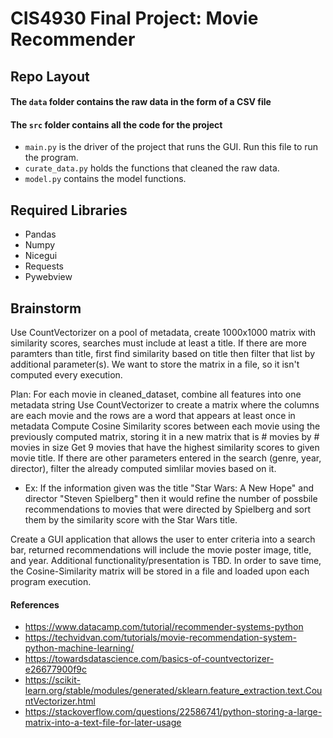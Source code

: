 # CIS4930 Final Project: Movie Recommender

## Repo Layout
#### The `data` folder contains the raw data in the form of a CSV file
#### The `src` folder contains all the code for the project
- `main.py` is the driver of the project that runs the GUI. Run this file to run the program.
- `curate_data.py` holds the functions that cleaned the raw data.
- `model.py` contains the model functions. 

## Required Libraries
- Pandas
- Numpy
- Nicegui
- Requests
- Pywebview

## Brainstorm

Use CountVectorizer on a pool of metadata, create 1000x1000 matrix with similarity scores, searches must include at least a title. If there are more paramters than title, first find similarity based on title then filter that list by additional parameter(s). We want to store the matrix in a file, so it isn't computed every execution.

Plan:
For each movie in cleaned_dataset, combine all features into one metadata string
Use CountVectorizer to create a matrix where the columns are each movie and the rows are a word that appears at least once in metadata
Compute Cosine Similarity scores between each movie using the previously computed matrix, storing it in a new matrix that is # movies 
by # movies in size
Get 9 movies that have the highest similarity scores to given movie title. 
If there are other parameters entered in the search (genre, year, director), filter the already computed simlilar movies based on it.
-   Ex: If the information given was the title "Star Wars: A New Hope" and director "Steven Spielberg" then it would refine the number 
       of possbile recommendations to movies that were directed by Spielberg and sort them by the similarity score with the Star Wars title.

Create a GUI application that allows the user to enter criteria into a search bar, returned recommendations will include the movie poster
  image, title, and year. Additional functionality/presentation is TBD. 
In order to save time, the Cosine-Similarity matrix will be stored in a file and loaded upon each program execution.

#### References
- https://www.datacamp.com/tutorial/recommender-systems-python
- https://techvidvan.com/tutorials/movie-recommendation-system-python-machine-learning/
- https://towardsdatascience.com/basics-of-countvectorizer-e26677900f9c
- https://scikit-learn.org/stable/modules/generated/sklearn.feature_extraction.text.CountVectorizer.html
- https://stackoverflow.com/questions/22586741/python-storing-a-large-matrix-into-a-text-file-for-later-usage

